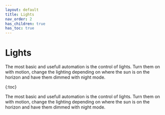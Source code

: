 ```yaml
---
layout: default
title: Lights
nav_order: 2
has_children: true
has_toc: true
---
```


# Lights

The most basic and usefull automation is the control of lights. Turn them on with motion, change the lighting depending on where the sun is on the horizon and have them dimmed with night mode. 


{:toc}


The most basic and usefull automation is the control of lights. Turn them on with motion, change the lighting depending on where the sun is on the horizon and have them dimmed with night mode. 

